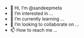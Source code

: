 - 👋 Hi, I’m @sandeepmeta
- 👀 I’m interested in ...
- 🌱 I’m currently learning ...
- 💞️ I’m looking to collaborate on ...
- 📫 How to reach me ...

<!---
sandeepmeta/sandeepmeta is a ✨ special ✨ repository because its `README.md` (this file) appears on your GitHub profile.
You can click the Preview link to take a look at your changes.
--->
